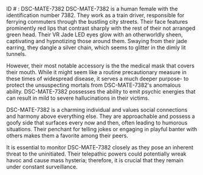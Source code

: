 ID # : DSC-MATE-7382
DSC-MATE-7382 is a human female with the identification number 7382. They work as a train driver, responsible for ferrying commuters through the bustling city streets. Their face features prominently red lips that contrast sharply with the rest of their not arranged green head. Their VR Jade LED eyes glow with an otherworldly sheen, captivating and hypnotizing those around them. Swaying from their jade earring, they dangle a silver chain, which seems to glitter in the dimly lit tunnels.

However, their most notable accessory is the the medical mask that covers their mouth. While it might seem like a routine precautionary measure in these times of widespread disease, it serves a much deeper purpose- to protect the unsuspecting mortals from DSC-MATE-7382's anomalous ability. DSC-MATE-7382 possesses the ability to emit psychic energies that can result in mild to severe hallucinations in their victims. 

DSC-MATE-7382 is a charming individual and values social connections and harmony above everything else. They are approachable and possess a goofy side that surfaces every now and then, often leading to humorous situations. Their penchant for telling jokes or engaging in playful banter with others makes them a favorite among their peers.

It is essential to monitor DSC-MATE-7382 closely as they pose an inherent threat to the uninitiated. Their telepathic powers could potentially wreak havoc and cause mass hysteria; therefore, it is crucial that they remain under constant surveillance.